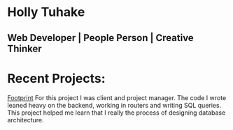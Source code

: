 Holly Tuhake
=======

## Web Developer | People Person | Creative Thinker
# Recent Projects:
[Footprint](https://polar-spire-15237.herokuapp.com/)
For this project I was client and project manager. The code I wrote leaned heavy on the backend, working in routers and writing SQL queries. This project helped me learn that I really the process of designing database architecture.
